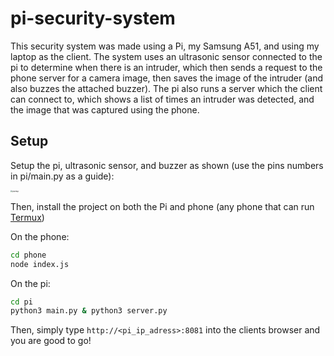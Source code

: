# pi-security-system

This security system was made using a Pi, my Samsung A51, and using my laptop as the client. The system uses an ultrasonic sensor connected to the pi to determine when there is an intruder, which then sends a request to the phone server for a camera image, then saves the image of the intruder (and also buzzes the attached buzzer). The pi also runs a server which the client can connect to, which shows a list of times an intruder was detected, and the image that was captured using the phone.

## Setup

Setup the pi, ultrasonic sensor, and buzzer as shown (use the pins numbers in pi/main.py as a guide):

<img src="C:\Users\2021158\OneDrive - Appleby College\programs\node\security-system\pisetup.jpg" alt="pisetup" style="zoom:20%;" />

Then, install the project on both the Pi and phone (any phone that can run [Termux](https://termux.com/))

On the phone:

```bash
cd phone
node index.js
```

On the pi:

```bash
cd pi
python3 main.py & python3 server.py
```

Then, simply type ```http://<pi_ip_adress>:8081``` into the clients browser and you are good to go!
